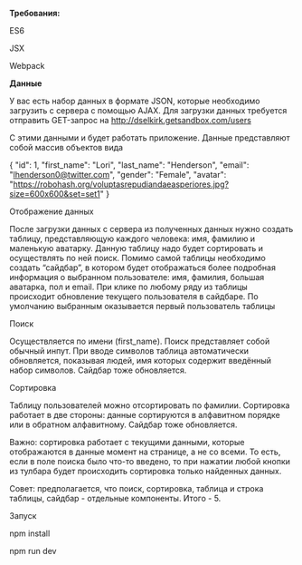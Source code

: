 <b>Требования:</b>

ES6

JSX

Webpack

<b>Данные</b>

У вас есть набор данных в формате JSON, которые необходимо загрузить с сервера с помощью AJAX. Для загрузки данных требуется отправить GET-запрос на http://dselkirk.getsandbox.com/users 

 С этими данными и будет работать приложение. Данные представляют собой массив объектов вида

{
    "id": 1,
    "first_name": "Lori",
    "last_name": "Henderson",
    "email": "lhenderson0@twitter.com",
    "gender": "Female",
    "avatar": "https://robohash.org/voluptasrepudiandaeasperiores.jpg?size=600x600&set=set1"
 }

Отображение данных

После загрузки данных с сервера из полученных данных нужно создать таблицу, представляющую каждого человека: имя, фамилию и маленькую аватарку. Данную таблицу надо будет сортировать и осуществлять по ней поиск. 
Помимо самой таблицы необходимо создать “сайдбар”, в котором будет отображаться более подробная информация о выбранном пользователе: имя, фамилия, большая аватарка, пол и email. При клике по любому ряду из таблицы происходит обновление текущего пользователя в сайдбаре.
По умолчанию выбранным оказывается первый пользователь таблицы

Поиск

Осуществляется по имени (first_name). Поиск представляет собой обычный инпут. При вводе символов таблица автоматически обновляется, показывая людей, имя которых содержит введённый набор символов.
Сайдбар тоже обновляется.

Сортировка

Таблицу пользователей можно отсортировать по фамилии. Сортировка работает в две стороны: данные сортируются в алфавитном порядке или в обратном алфавитному.
Сайдбар тоже обновляется.

Важно: сортировка работает с текущими данными, которые отображаются в данные момент на странице, а не со всеми. То есть, если в поле поиска было что-то введено, то при нажатии любой кнопки из тулбара будет происходить сортировка только найденных данных.

Совет: предполагается, что поиск, сортировка, таблица и строка таблицы, сайдбар - отдельные компоненты. Итого - 5.

Запуск

npm install

npm run dev
